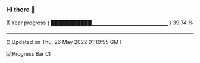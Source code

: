 ### Hi there 👋

⏳ Year progress { ███████████▁▁▁▁▁▁▁▁▁▁▁▁▁▁▁▁▁▁▁ } 39.74 %

---

⏰ Updated on Thu, 26 May 2022 01:10:55 GMT

![Progress Bar CI](https://github.com/liununu/liununu/workflows/Progress%20Bar%20CI/badge.svg)
